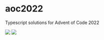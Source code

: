# aoc2022

Typescript solutions for Advent of Code 2022

![](https://img.shields.io/badge/day%20📅-18-blue)
![](https://img.shields.io/badge/stars%20⭐-24-yellow)
